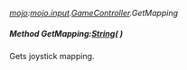 _[mojo](../../modules/mojo/mojo-module.md):[mojo.input](../../modules/mojo/mojo-input.md).[GameController](../../modules/mojo/mojo-input-gamecontroller.md).GetMapping_
##### Method GetMapping:[String](../../modules/wonkey/wonkey-types-string.md)(  )
Gets joystick mapping.
